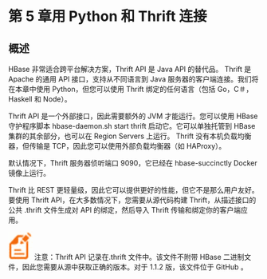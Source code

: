 # 第 5 章用 Python 和 Thrift 连接

## 概述

HBase 非常适合跨平台解决方案，Thrift API 是 Java API 的替代品。 Thrift 是 Apache 的通用 API 接口，支持从不同语言到 Java 服务器的客户端连接。我们将在本章中使用 Python，但您可以使用 Thrift 绑定的任何语言（包括 Go，C＃，Haskell 和 Node）。

Thrift API 是一个外部接口，因此需要额外的 JVM 才能运行。您可以使用 HBase 守护程序脚本 hbase-daemon.sh start thrift 启动它。它可以单独托管到 HBase 集群的其余部分，也可以在 Region Servers 上运行。 Thrift 没有本机负载均衡器，但传输是 TCP，因此您可以使用外部负载均衡器（如 HAProxy）。

默认情况下，Thrift 服务器侦听端口 9090，它已经在 hbase-succinctly Docker 镜像上运行。

Thrift 比 REST 更轻量级，因此它可以提供更好的性能，但它不是那么用户友好。要使用 Thrift API，在大多数情况下，您需要从源代码构建 Thrift，从描述接口的公共 .thrift 文件生成对 API 的绑定，然后导入 Thrift 传输和绑定你的客户端应用。

![](img/00013.jpeg) 注意：Thrift API 记录在.thrift 文件中。该文件不附带 HBase 二进制文件，因此您需要从源中获取正确的版本。对于 1.1.2 版，该文件位于 GitHub [](https://github.com/apache/hbase/blob/cc2b70cf03e3378800661ec5cab11eb43fafe0fc/hbase-thrift/src/main/resources/org/apache/hadoop/hbase/thrift2/hbase.thrift) 。